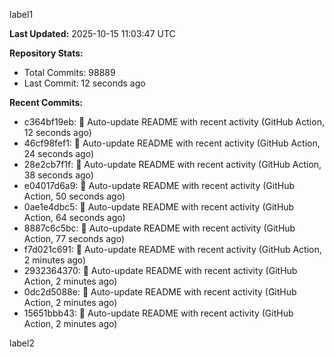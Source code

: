 
label1 
<!-- ACTIVITY_START -->
**Last Updated:** 2025-10-15 11:03:47 UTC

**Repository Stats:**
- Total Commits: 98889
- Last Commit: 12 seconds ago

**Recent Commits:**
- c364bf19eb: 🤖 Auto-update README with recent activity (GitHub Action, 12 seconds ago)
- 46cf98fef1: 🤖 Auto-update README with recent activity (GitHub Action, 24 seconds ago)
- 28e2cb7f1f: 🤖 Auto-update README with recent activity (GitHub Action, 38 seconds ago)
- e04017d6a9: 🤖 Auto-update README with recent activity (GitHub Action, 50 seconds ago)
- 0ae1e4dbc5: 🤖 Auto-update README with recent activity (GitHub Action, 64 seconds ago)
- 8887c6c5bc: 🤖 Auto-update README with recent activity (GitHub Action, 77 seconds ago)
- f7d021c691: 🤖 Auto-update README with recent activity (GitHub Action, 2 minutes ago)
- 2932364370: 🤖 Auto-update README with recent activity (GitHub Action, 2 minutes ago)
- 0dc2d5088e: 🤖 Auto-update README with recent activity (GitHub Action, 2 minutes ago)
- 15651bbb43: 🤖 Auto-update README with recent activity (GitHub Action, 2 minutes ago)
<!-- ACTIVITY_END -->

label2
